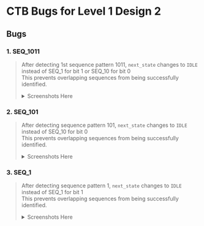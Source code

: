 # CTB Bugs for Level 1 Design 2

## Bugs

### 1. SEQ_1011

> After detecting 1st sequence pattern 1011, ```next_state``` changes to `IDLE` instead of SEQ_1 for bit 1 or SEQ_10 for bit 0 <br>
> This prevents overlapping sequences from being successfully identified. 
> <details>
>  <summary>Screenshots Here</summary>
>  
>   > <details>
>   >  <summary>Bug Detected</summary>
>   >  
>   >  | | |
>   >  | :--: | :--: |
>   >  | Python Testcase | In Verilog Code |
>   >  | <p align="center"> <img src="https://user-images.githubusercontent.com/92450677/181771627-32e1412f-1e37-4437-8acc-c471a998c9db.png" /> | <p align="center"> <img src="https://user-images.githubusercontent.com/92450677/181771796-cfb0c820-fb1a-4cca-b1a8-572e0a4ec61b.png"/> | 
>   >   
>   >  </details>
>   >  <details>
>   >  <summary>Bug Fixed </summary>
>   >  <br>
>   >  <p align="center"> <img src="https://user-images.githubusercontent.com/92450677/181775188-b50d679b-eddb-4459-a1ad-9c160be99e63.png" />
>   >
>   >  </details>
>  </details>


### 2. SEQ_101

> After detecting sequence pattern 101, ```next_state``` changes to `IDLE` instead of SEQ_10 for bit 0  <br>
> This prevents overlapping sequences from being successfully identified. 
> <details>
>  <summary>Screenshots Here</summary>
>  
>   > <details>
>   >  <summary>Bug Detected</summary>
>   >  
>   >  | | |
>   >  | :--: | :--: |
>   >  | Python Testcase | In Verilog Code |
>   >  | <p align="center"> <img src="https://user-images.githubusercontent.com/92450677/181866076-f3258693-3a7d-4f4c-8472-79aac4a9d0c2.png" /> | <p align="center"> <img src="https://user-images.githubusercontent.com/92450677/181865837-1dcfd7da-2fde-4870-8e0e-5b22274aa6d3.png"/> | 
>   >   
>   >  </details>
>   >  <details>
>   >  <summary>Bug Fixed </summary>
>   >  <br>
>   >  <p align="center"> <img src="https://user-images.githubusercontent.com/92450677/181865871-4b3247d4-aa91-4e80-a181-561718b18686.png" />
>   >
>   >  </details>
>  </details>


### 3. SEQ_1

> After detecting sequence pattern 1, ```next_state``` changes to `IDLE` instead of SEQ_1 for bit 1 <br>
> This prevents overlapping sequences from being successfully identified.
> <details>
>  <summary>Screenshots Here</summary>
>  
>   > <details>
>   >  <summary>Bug Detected</summary>
>   >  
>   >  | | |
>   >  | :--: | :--: |
>   >  | Python Testcase | In Verilog Code |
>   >  | <p align="center"> <img src="https://user-images.githubusercontent.com/92450677/181866280-3c5b01d8-06ce-4863-864b-5a24ba209ff7.png" /> | <p align="center"> <img src="https://user-images.githubusercontent.com/92450677/181866308-5eba2a10-5adc-4b3d-a3ce-212ac35c9e0d.png"/> | 
>   >   
>   >  </details>
>   >  <details>
>   >  <summary>Bug Fixed </summary>
>   >  <br>
>   >  <p align="center"> <img src="https://user-images.githubusercontent.com/92450677/181866326-4c33340f-c253-4b89-9315-e1c6987bc69d.png" />
>   >
>   >  </details>
>  </details>
